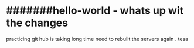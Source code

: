 # #######hello-world - whats up wit the changes 

practicing git hub is taking long time 
need to rebuilt the servers again . tesa 
